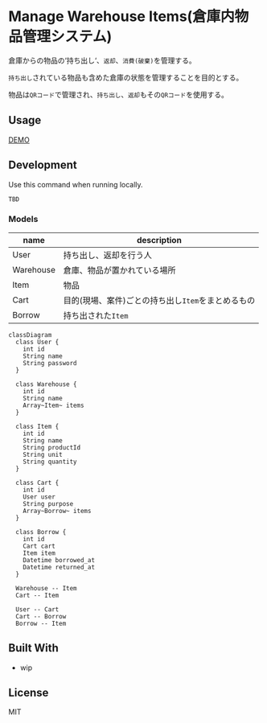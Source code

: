 # Manage Warehouse Items(倉庫内物品管理システム)

倉庫からの物品の‘持ち出し‘、`返却`、`消費(破棄)`を管理する。

`持ち出し`されている物品も含めた倉庫の状態を管理することを目的とする。

物品は`QRコード`で管理され、`持ち出し`、`返却`もその`QRコード`を使用する。

## Usage
[DEMO](#)

## Development
Use this command when running locally.
```shell
TBD
```

### Models

| name      | description                   |
|-----------|-------------------------------|
| User      | 持ち出し、返却を行う人                   |
| Warehouse | 倉庫、物品が置かれている場所                |
| Item      | 物品                            |
| Cart      | 目的(現場、案件)ごとの持ち出し`Item`をまとめるもの |
| Borrow    | 持ち出された`Item`                  |

```mermaid
classDiagram
  class User {
    int id
    String name
    String password
  }

  class Warehouse {
    int id
    String name
    Array~Item~ items
  }

  class Item {
    int id
    String name
    String productId
    String unit
    String quantity
  }

  class Cart {
    int id
    User user
    String purpose
    Array~Borrow~ items
  }

  class Borrow {
    int id
    Cart cart
    Item item
    Datetime borrowed_at
    Datetime returned_at
  }

  Warehouse -- Item
  Cart -- Item

  User -- Cart
  Cart -- Borrow
  Borrow -- Item

```

## Built With
- wip

## License
MIT
